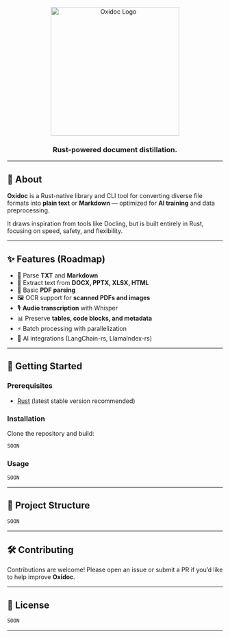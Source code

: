 
<div align="center">
  <img src="/oxidoc/assets/logo.png" alt="Oxidoc Logo" width="300"/>
  <h3>Rust-powered document distillation.</h3>
</div>

---

## 📖 About

**Oxidoc** is a Rust-native library and CLI tool for converting diverse file formats into **plain text** or **Markdown** — optimized for **AI training** and data preprocessing.

It draws inspiration from tools like Docling, but is built entirely in Rust, focusing on speed, safety, and flexibility.

---

## ✨ Features (Roadmap)

- 📝 Parse **TXT** and **Markdown**
- 📄 Extract text from **DOCX, PPTX, XLSX, HTML**
- 📑 Basic **PDF parsing**
- 🖼️ OCR support for **scanned PDFs and images**
- 🎙️ **Audio transcription** with Whisper
- 📊 Preserve **tables, code blocks, and metadata**
- ⚡ Batch processing with parallelization
- 🤖 AI integrations (LangChain-rs, LlamaIndex-rs)

---

## 🚀 Getting Started

### Prerequisites
- [Rust](https://www.rust-lang.org/) (latest stable version recommended)

### Installation
Clone the repository and build:

```bash
SOON
````

### Usage

```bash
SOON
```

---

## 📂 Project Structure

```bash
SOON
```

---

## 🛠️ Contributing

Contributions are welcome! Please open an issue or submit a PR if you’d like to help improve **Oxidoc**.

---

## 📜 License

```bash
SOON

```

---

